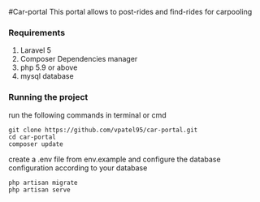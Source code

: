 
#Car-portal
This portal allows to post-rides and find-rides for carpooling

### Requirements
1. Laravel 5
2. Composer Dependencies manager
3. php 5.9 or above
4. mysql database

### Running the project

run the following commands in terminal or cmd
```
git clone https://github.com/vpatel95/car-portal.git
cd car-portal
composer update
```
create a .env file from env.example and configure the database configuration according to your database

```
php artisan migrate
php artisan serve
```
